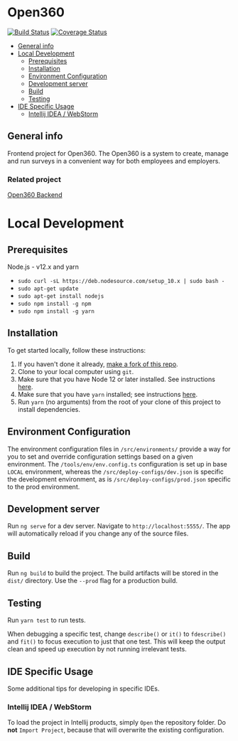 # Open360
[![Build Status](https://travis-ci.com/o360/frontend.svg?branch=master)](https://travis-ci.com/o360/frontend)
[![Coverage Status](https://coveralls.io/repos/github/o360/frontend/badge.svg?branch=master)](https://coveralls.io/github/o360/frontend?branch=master)

* [General info](#general-info)
* [Local Development](#local-development)
    * [Prerequisites](#prerequisites)
    * [Installation](#installation)
    * [Environment Configuration](#environment-configuration)
    * [Development server](#development-server)
    * [Build](#build)
    * [Testing](#testing)
* [IDE Specific Usage](#ide-specific-usage)
    * [Intellij IDEA / WebStorm](#intellij-idea--webstorm)
   


## General info

Frontend project for Open360. The Open360 is a system to create, manage and run surveys in a convenient way for both employees and employers.

### Related project
[Open360 Backend](https://github.com/o360/backend)


# Local Development
## Prerequisites

Node.js - v12.x and yarn

* ```sudo curl -sL https://deb.nodesource.com/setup_10.x | sudo bash -```
* ```sudo apt-get update```
* ```sudo apt-get install nodejs```
* ```sudo npm install -g npm```
* ```sudo npm install -g yarn```

## Installation

To get started locally, follow these instructions:

1. If you haven't done it already, [make a fork of this repo](https://github.com/o360/frontend/fork).
1. Clone to your local computer using `git`.
1. Make sure that you have Node 12 or later installed. See instructions [here](https://nodejs.org/en/download/).
1. Make sure that you have `yarn` installed; see instructions [here](https://yarnpkg.com/lang/en/docs/install/).
1. Run `yarn` (no arguments) from the root of your clone of this project to install dependencies.

## Environment Configuration

The environment configuration files in `/src/environments/` provide a way for you to set and override configuration settings based on a given environment.
The `/tools/env/env.config.ts` configuration is set up in base `LOCAL` environment, whereas the `/src/deploy-configs/dev.json` is specific the development environment,
 as is `/src/deploy-configs/prod.json` specific to the prod environment.
 
## Development server

Run `ng serve` for a dev server. Navigate to `http://localhost:5555/`. The app will automatically reload if you change any of the source files.

## Build

Run `ng build` to build the project. The build artifacts will be stored in the `dist/` directory. Use the `--prod` flag for a production build.

 
## Testing

Run `yarn test` to run tests.

When debugging a specific test, change `describe()` or `it()` to `fdescribe()`
and `fit()` to focus execution to just that one test. This will keep the output clean and speed up execution by not running irrelevant tests.

## IDE Specific Usage

Some additional tips for developing in specific IDEs.

### Intellij IDEA / WebStorm

To load the project in Intellij products, simply `Open` the repository folder.
Do **not** `Import Project`, because that will overwrite the existing
configuration.
